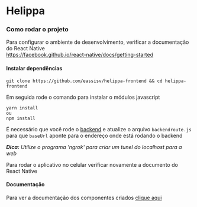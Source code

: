 # Helippa

### Como rodar o projeto
Para configurar o ambiente de desenvolvimento, verificar a documentação do React Native  
https://facebook.github.io/react-native/docs/getting-started

#### Instalar dependências

```git clone https://github.com/eassisv/helippa-frontend && cd helippa-frontend```

Em seguida rode o comando para instalar o módulos javascript
```
yarn install
ou
npm install
```
É necessário que você rode o [backend](https://github.com/MacPardo/ESII-backend) e atualize o arquivo `backendroute.js` para que `baseUrl` aponte para o endereço onde está rodando o backend

**_Dica:_** *Utilize o programa 'ngrok' para criar um tunel do localhost para a web*

Para rodar o aplicativo no celular verificar novamente a documento do React Native 

#### Documentação
  
Para ver a documentação dos componentes criados [clique aqui](https://github.com/eassisv/helippa-frontend/blob/master/docs.md)
